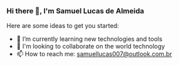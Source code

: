 ### Hi there 👋, I'm Samuel Lucas de Almeida


Here are some ideas to get you started:

- 🌱 I’m currently learning new technologies and tools
- 👯 I'm looking to collaborate on the world technology
- 📫 How to reach me: samuellucas007@outlook.com.br
